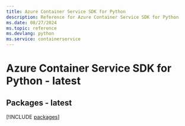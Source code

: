 ```yaml
---
title: Azure Container Service SDK for Python
description: Reference for Azure Container Service SDK for Python
ms.date: 08/27/2024
ms.topic: reference
ms.devlang: python
ms.service: containerservice
---
```

# Azure Container Service SDK for Python - latest
## Packages - latest
[!INCLUDE [packages](container-service-index.md)]